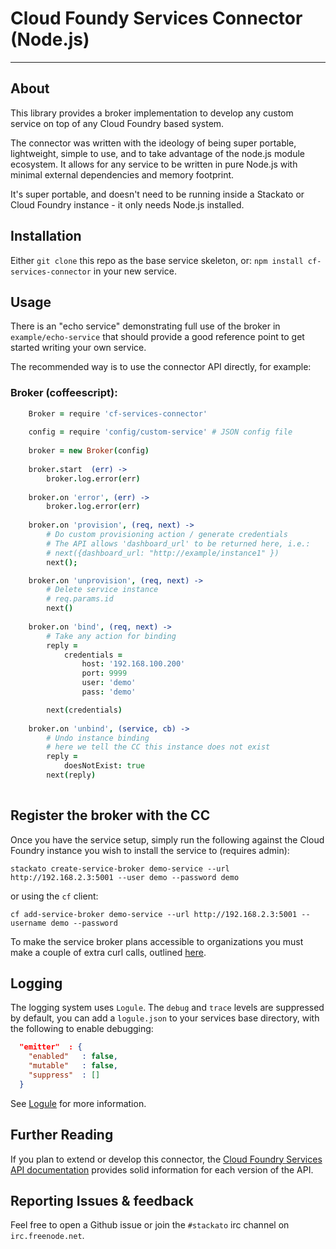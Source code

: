 # Cloud Foundy Services Connector (Node.js)
---

## About

This library provides a broker implementation to develop any custom service on
top of any Cloud Foundry based system.

The connector was written with the ideology of being super portable, lightweight,
simple to use, and to take advantage of the node.js module ecosystem. It allows 
for any service to be written in pure Node.js with minimal external
dependencies and memory footprint.

It's super portable, and doesn't need to be running inside a Stackato or
Cloud Foundry instance - it only needs Node.js installed.

## Installation

Either `git clone` this repo as the base service skeleton, or: `npm install cf-services-connector` in your new service.

## Usage

There is an "echo service" demonstrating full use of the broker in
`example/echo-service` that should provide a good reference point to get
started writing your own service.

The recommended way is to use the connector API directly, for example:

### Broker (coffeescript):
```coffeescript
    Broker = require 'cf-services-connector'
    
    config = require 'config/custom-service' # JSON config file
    
    broker = new Broker(config)
    
    broker.start  (err) ->
        broker.log.error(err)
      
    broker.on 'error', (err) ->
        broker.log.error(err)
    
    broker.on 'provision', (req, next) ->
        # Do custom provisioning action / generate credentials
        # The API allows 'dashboard_url' to be returned here, i.e.:
        # next({dashboard_url: "http://example/instance1" }) 
        next();

    broker.on 'unprovision', (req, next) ->
        # Delete service instance
        # req.params.id
        next()
    
    broker.on 'bind', (req, next) ->
        # Take any action for binding
        reply =
            credentials =
                host: '192.168.100.200'
                port: 9999
                user: 'demo'
                pass: 'demo'

        next(credentials)
    
    broker.on 'unbind', (service, cb) ->
        # Undo instance binding
        # here we tell the CC this instance does not exist
        reply =
            doesNotExist: true
        next(reply)
    
```

## Register the broker with the CC

Once you have the service setup, simply run the following against the
Cloud Foundry instance you wish to install the service to (requires admin):

    stackato create-service-broker demo-service --url http://192.168.2.3:5001 --user demo --password demo

or using the `cf` client:

    cf add-service-broker demo-service --url http://192.168.2.3:5001 --username demo --password

To make the service broker plans accessible to organizations you must make
a couple of extra curl calls, outlined [here](http://docs.cloudfoundry.org/services/access-control.html).

## Logging

The logging system uses `Logule`. The `debug` and `trace` levels are
suppressed by default, you can add a `logule.json` to your services base
directory, with the following to enable debugging:

```json
  "emitter"  : {
    "enabled"   : false,
    "mutable"   : false,
    "suppress"  : []
  }
```

See [Logule](https://github.com/clux/logule) for more information.

## Further Reading

If you plan to extend or develop this connector, the
[Cloud Foundry Services API documentation](http://docs.cloudfoundry.org/services/api.html)
provides solid information for each version of the API.

## Reporting Issues & feedback

Feel free to open a Github issue or join the `#stackato` irc channel on `irc.freenode.net`.
